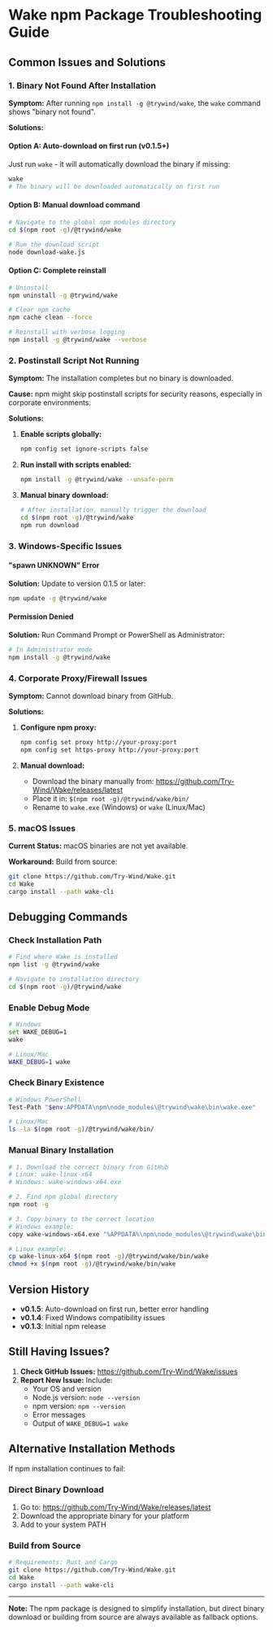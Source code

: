 # Wake npm Package Troubleshooting Guide

## Common Issues and Solutions

### 1. Binary Not Found After Installation

**Symptom:** After running `npm install -g @trywind/wake`, the `wake` command shows "binary not found".

**Solutions:**

#### Option A: Auto-download on first run (v0.1.5+)
Just run `wake` - it will automatically download the binary if missing:
```bash
wake
# The binary will be downloaded automatically on first run
```

#### Option B: Manual download command
```bash
# Navigate to the global npm modules directory
cd $(npm root -g)/@trywind/wake

# Run the download script
node download-wake.js
```

#### Option C: Complete reinstall
```bash
# Uninstall
npm uninstall -g @trywind/wake

# Clear npm cache
npm cache clean --force

# Reinstall with verbose logging
npm install -g @trywind/wake --verbose
```

### 2. Postinstall Script Not Running

**Symptom:** The installation completes but no binary is downloaded.

**Cause:** npm might skip postinstall scripts for security reasons, especially in corporate environments.

**Solutions:**

1. **Enable scripts globally:**
   ```bash
   npm config set ignore-scripts false
   ```

2. **Run install with scripts enabled:**
   ```bash
   npm install -g @trywind/wake --unsafe-perm
   ```

3. **Manual binary download:**
   ```bash
   # After installation, manually trigger the download
   cd $(npm root -g)/@trywind/wake
   npm run download
   ```

### 3. Windows-Specific Issues

#### "spawn UNKNOWN" Error
**Solution:** Update to version 0.1.5 or later:
```bash
npm update -g @trywind/wake
```

#### Permission Denied
**Solution:** Run Command Prompt or PowerShell as Administrator:
```bash
# In Administrator mode
npm install -g @trywind/wake
```

### 4. Corporate Proxy/Firewall Issues

**Symptom:** Cannot download binary from GitHub.

**Solutions:**

1. **Configure npm proxy:**
   ```bash
   npm config set proxy http://your-proxy:port
   npm config set https-proxy http://your-proxy:port
   ```

2. **Manual download:**
   - Download the binary manually from: https://github.com/Try-Wind/Wake/releases/latest
   - Place it in: `$(npm root -g)/@trywind/wake/bin/`
   - Rename to `wake.exe` (Windows) or `wake` (Linux/Mac)

### 5. macOS Issues

**Current Status:** macOS binaries are not yet available.

**Workaround:** Build from source:
```bash
git clone https://github.com/Try-Wind/Wake.git
cd Wake
cargo install --path wake-cli
```

## Debugging Commands

### Check Installation Path
```bash
# Find where Wake is installed
npm list -g @trywind/wake

# Navigate to installation directory
cd $(npm root -g)/@trywind/wake
```

### Enable Debug Mode
```bash
# Windows
set WAKE_DEBUG=1
wake

# Linux/Mac
WAKE_DEBUG=1 wake
```

### Check Binary Existence
```bash
# Windows PowerShell
Test-Path "$env:APPDATA\npm\node_modules\@trywind\wake\bin\wake.exe"

# Linux/Mac
ls -la $(npm root -g)/@trywind/wake/bin/
```

### Manual Binary Installation
```bash
# 1. Download the correct binary from GitHub
# Linux: wake-linux-x64
# Windows: wake-windows-x64.exe

# 2. Find npm global directory
npm root -g

# 3. Copy binary to the correct location
# Windows example:
copy wake-windows-x64.exe "%APPDATA%\npm\node_modules\@trywind\wake\bin\wake.exe"

# Linux example:
cp wake-linux-x64 $(npm root -g)/@trywind/wake/bin/wake
chmod +x $(npm root -g)/@trywind/wake/bin/wake
```

## Version History

- **v0.1.5**: Auto-download on first run, better error handling
- **v0.1.4**: Fixed Windows compatibility issues
- **v0.1.3**: Initial npm release

## Still Having Issues?

1. **Check GitHub Issues:** https://github.com/Try-Wind/Wake/issues
2. **Report New Issue:** Include:
   - Your OS and version
   - Node.js version: `node --version`
   - npm version: `npm --version`
   - Error messages
   - Output of `WAKE_DEBUG=1 wake`

## Alternative Installation Methods

If npm installation continues to fail:

### Direct Binary Download
1. Go to: https://github.com/Try-Wind/Wake/releases/latest
2. Download the appropriate binary for your platform
3. Add to your system PATH

### Build from Source
```bash
# Requirements: Rust and Cargo
git clone https://github.com/Try-Wind/Wake.git
cd Wake
cargo install --path wake-cli
```

---

**Note:** The npm package is designed to simplify installation, but direct binary download or building from source are always available as fallback options.